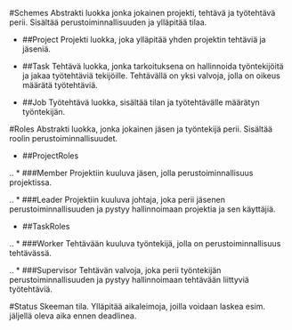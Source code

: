 #Schemes
Abstrakti luokka jonka jokainen projekti, tehtävä ja työtehtävä perii. Sisältää perustoiminnallisuuden ja ylläpitää tilaa.
 
* ##Project
Projekti luokka, joka ylläpitää yhden projektin tehtäviä ja jäseniä.

* ##Task
Tehtävä luokka, jonka tarkoituksena on hallinnoida työntekijöitä ja jakaa työtehtäviä tekijöille.
Tehtävällä on yksi valvoja, jolla on oikeus määrätä työtehtäviä.

* ##Job
Työtehtävä luokka, sisältää tilan ja työtehtävälle määrätyn työntekijän.

#Roles
Abstrakti luokka, jonka jokainen jäsen ja työntekijä perii. Sisältää roolin perustoiminnallisuudet.

* ##ProjectRoles

.. * ###Member
Projektiin kuuluva jäsen, jolla perustoiminnallisuus projektissa.

.. * ###Leader
Projektiin kuuluva johtaja, joka perii jäsenen perustoiminnallisuuden ja pystyy hallinnoimaan projektia ja sen käyttäjiä.

* ##TaskRoles

.. * ###Worker
Tehtävään kuuluva työntekijä, jolla on perustoiminnallisuus tehtävässä.

.. * ###Supervisor
Tehtävän valvoja, joka perii työntekijän perustoiminnallisuuden ja pystyy hallinnoimaan tehtävään liittyviä työtehtäviä.
 
#Status
Skeeman tila. Ylläpitää aikaleimoja, joilla voidaan laskea esim. jäljellä oleva aika ennen deadlinea.
